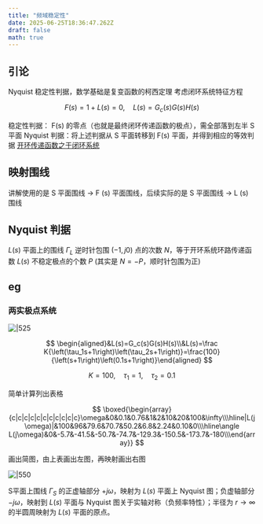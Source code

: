 ```yaml
---
title: "频域稳定性"
date: 2025-06-25T18:36:47.262Z
draft: false
math: true
---
```


## 引论

Nyquist 稳定性判据，数学基础是复变函数的柯西定理 考虑闭环系统特征方程

$$
F(s){=}1{+}L(s){=}0,\quad L(s){=}G_c(s)G(s)H(s)  
$$

稳定性判据： F(s) 的零点（也就是最终闭环传递函数的极点），需全部落到左半 S 平面 Nyquist 判据：将上述判据从 S 平面转移到 F(s) 平面，并得到相应的等效判据 [开环传递函数之于闭环系统](https://www.zhihu.com/question/21879691)

## 映射围线

讲解使用的是 S 平面围线 → F (s) 平面围线，后续实际的是 S 平面围线 → L (s) 围线

## Nyquist 判据

$L(s)$ 平面上的围线 $\Gamma_{L}$ 逆时针包围 $(-1,j0)$ 点的次数 $N$，等于开环系统环路传递函数 $L(s)$ 不稳定极点的个数 $P$ (其实是 $N=-P$，顺时针包围为正)  

## eg  

### 两实极点系统  

![|525](https://huarenjianimg.oss-cn-nanjing.aliyuncs.com/image/20250625115049838.png)

$$
 \begin{aligned}&L(s)=G_c(s)G(s)H(s)\\&L(s)=\frac K{\left(\tau_1s+1\right)\left(\tau_2s+1\right)}=\frac{100}{\left(s+1\right)\left(0.1s+1\right)}\end{aligned}
$$

$$
 K{=}100,\quad\tau_1{=}1,\quad\tau_2{=}0.1
$$

简单计算列出表格  

$$
 \boxed{\begin{array}{c|c|c|c|c|c|c|c|c|c|c}\omega&0&0.1&0.76&1&2&10&20&100&\infty\\\hline|L(j\omega)|&100&96&79.6&70.7&50.2&6.8&2.24&0.10&0\\\hline\angle L(j\omega)&0&-5.7&-41.5&-50.7&-74.7&-129.3&-150.5&-173.7&-180\\\end{array}}
$$

画出简图，由上表画出左图，再映射画出右图

![|550](https://huarenjianimg.oss-cn-nanjing.aliyuncs.com/image/20250625115644098.png)

S平面上围线 $\Gamma_{S}$ 的正虚轴部分 $+j\omega$，映射为 $L(s)$ 平面上 Nyquist 图；负虚轴部分 $-j\omega$，映射到 $L(s)$ 平面与 Nyquist 图关于实轴对称（负频率特性）；半径为 $r \to \infty$ 的半圆周映射为 $L(s)$ 平面的原点。